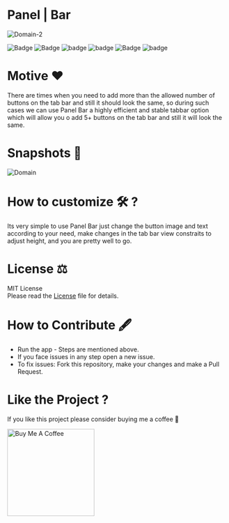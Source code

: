 # Panel | Bar
![Domain-2](https://user-images.githubusercontent.com/56252259/103124217-07dad300-46ad-11eb-8436-01b44a85773e.png)

![Badge](https://img.shields.io/badge/License-MIT-yellow) 
![Badge](https://img.shields.io/badge/Xcode-12.3-green)
![badge](https://img.shields.io/badge/Swift-5.3-red)
![badge](https://img.shields.io/badge/iOS-14-blue)
![Badge](https://img.shields.io/badge/Custom-TabBar-green)
![badge](https://img.shields.io/badge/Platfrom-iOS-orange)

# Motive ❤️ 
There are times when you need to add more than the allowed number of buttons on the tab bar and still it should look the same, so during such cases we can use Panel Bar
a highly efficient and stable tabbar option which will allow you o add 5+ buttons on the tab bar and still it will look the same.

# Snapshots 📸 

![Domain](https://user-images.githubusercontent.com/56252259/103124442-c26ad580-46ad-11eb-9df5-654e64108a36.png)

# How to customize 🛠 ? 
Its very simple to use Panel Bar just change the button image and text according to your need, make changes in the tab bar view constraits to adjust height, and you are
pretty well to go.

# License ⚖️  

MIT License<br> Please read the [License](https://github.com/gokulnair2001/Panel-Bar/blob/master/LICENSE) file for details.

# How to Contribute 🖋 

* Run the app - Steps are mentioned above.
* If you face issues in any step open a new issue.
* To fix issues: Fork this repository, make your changes and make a Pull Request. 

# Like the Project ?
If you like this project please consider buying me a coffee 🥰

[<img width="200" src="https://cdn.buymeacoffee.com/buttons/v2/default-yellow.png" alt="Buy Me A Coffee" ></a>](https://www.buymeacoffee.com/gokulnair)
